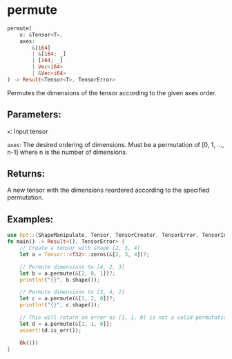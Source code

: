 # permute
```rust
permute(
    x: &Tensor<T>,
    axes: 
        &[i64]
        | &[i64; _]
        | [i64; _] 
        | Vec<i64> 
        | &Vec<i64>
) -> Result<Tensor<T>, TensorError>
```
Permutes the dimensions of the tensor according to the given axes order.

## Parameters:
`x`: Input tensor

`axes`: The desired ordering of dimensions. Must be a permutation of [0, 1, ..., n-1] where n is the number of dimensions.

## Returns:
A new tensor with the dimensions reordered according to the specified permutation.

## Examples:
```rust
use hpt::{ShapeManipulate, Tensor, TensorCreator, TensorError, TensorInfo};
fn main() -> Result<(), TensorError> {
    // Create a tensor with shape [2, 3, 4]
    let a = Tensor::<f32>::zeros(&[2, 3, 4])?;

    // Permute dimensions to [4, 2, 3]
    let b = a.permute(&[2, 0, 1])?;
    println!("{}", b.shape());

    // Permute dimensions to [3, 4, 2]
    let c = a.permute(&[1, 2, 0])?;
    println!("{}", c.shape());

    // This will return an error as [1, 1, 0] is not a valid permutation
    let d = a.permute(&[1, 1, 0]);
    assert!(d.is_err());

    Ok(())
}
```